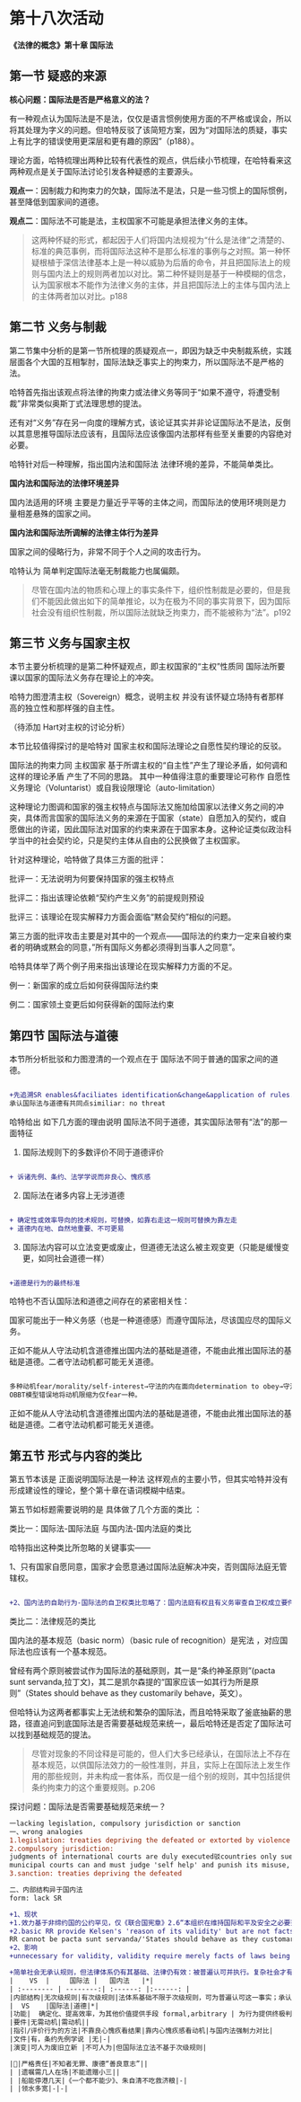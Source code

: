 # 第十八次活动

**《法律的概念》第十章 国际法**

## 第一节 疑惑的来源

**核心问题：国际法是否是严格意义的法？**

有一种观点认为国际法是不是法，仅仅是语言惯例使用方面的不严格或误会，所以将其处理为字义的问题。但哈特反驳了该简短方案，因为“对国际法的质疑，事实上有比字的错误使用更深层和更有趣的原因”（p188）。

理论方面，哈特梳理出两种比较有代表性的观点，供后续小节梳理，在哈特看来这两种观点是关于国际法讨论引发各种疑惑的主要源头。

**观点一**：因制裁力和拘束力的欠缺，国际法不是法，只是一些习惯上的国际惯例，甚至降低到国家间的道德。

**观点二**：国际法不可能是法，主权国家不可能是承担法律义务的主体。

> 这两种怀疑的形式，都起因于人们将国内法规视为“什么是法律”之清楚的、标准的典范事例，而将国际法这种不是那么标准的事例与之对照。第一种怀疑根植于深信法律基本上是一种以威胁为后盾的命令，并且把国际法上的规则与国内法上的规则两者加以对比。第二种怀疑则是基于一种模糊的信念，认为国家根本不能作为法律义务的主体，并且把国际法上的主体与国内法上的主体两者加以对比。p188

## 第二节 义务与制裁

第二节集中分析的是第一节所梳理的质疑观点一，即因为缺乏中央制裁系统，实践层面各个大国的互相掣肘，国际法缺乏事实上的拘束力，所以国际法不是严格的法。

哈特首先指出该观点将法律的拘束力或法律义务等同于“如果不遵守，将遭受制裁”非常类似奥斯丁式法理思想的提法。

还有对“义务”存在另一向度的理解方式，该论证其实并非论证国际法不是法，反倒以其意思推导国际法应该有，且国际法应该像国内法那样有些至关重要的内容绝对必要。

哈特针对后一种理解，指出国内法和国际法 法律环境的差异，不能简单类比。

**国内法和国际法的法律环境差异**

国内法适用的环境 主要是力量近乎平等的主体之间，而国际法的使用环境则是力量相差悬殊的国家之间。

**国内法和国际法所调解的法律主体行为差异**

国家之间的侵略行为，非常不同于个人之间的攻击行为。


哈特认为 简单判定国际法毫无制裁能力也属偏颇。

> 尽管在国内法的物质和心理上的事实条件下，组织性制裁是必要的，但是我们不能因此做出如下的简单推论，以为在极为不同的事实背景下，因为国际社会没有组织性制裁，所以国际法就缺乏拘束力，而不能被称为“法”。p192

## 第三节 义务与国家主权

本节主要分析梳理的是第二种怀疑观点，即主权国家的“主权”性质同 国际法所要课以国家的国际法义务存在理论上的冲突。

哈特力图澄清主权（Sovereign）概念，说明主权 并没有该怀疑立场持有者那样 高的独立性和那样强的自主性。

（待添加 Hart对主权的讨论分析）

本节比较值得探讨的是哈特对 国家主权和国际法理论之自愿性契约理论的反驳。

国际法的拘束力同 主权国家 基于所谓主权的“自主性”产生了理论矛盾，如何调和这样的理论矛盾 产生了不同的思路。
其中一种值得注意的重要理论可称作 自愿性义务理论（Voluntarist）或自我设限理论（auto-limitation）

这种理论力图调和国家的强主权特点与国际法又施加给国家以法律义务之间的冲突，具体而言国家的国际法义务的来源在于国家（state）自愿加入的契约，或自愿做出的许诺，因此国际法对国家的约束来源在于国家本身。这种论证类似政治科学当中的社会契约论，只是契约主体从自由的公民换做了主权国家。

针对这种理论，哈特做了具体三方面的批评：

批评一：无法说明为何要保持国家的强主权特点

批评二：指出该理论依赖“契约产生义务”的前提规则预设

批评三：该理论在现实解释力方面会面临“黙会契约”相似的问题。

第三方面的批评攻击主要是对其中的一个观点——国际法的约束力一定来自被约束者的明确或黙会的同意，”所有国际义务都必须得到当事人之同意”。

哈特具体举了两个例子用来指出该理论在现实解释力方面的不足。

例一：新国家的成立后如何获得国际法约束

例二：国家领土变更后如何获得新的国际法约束


## 第四节 国际法与道德

本节所分析批驳和力图澄清的一个观点在于 国际法不同于普通的国家之间的道德。
```diff

+先追溯SR enables&faciliates identification&change&application of rules.
承认国际法与道德有共同点similiar: no threat

```
哈特给出 如下几方面的理由说明 国际法不同于道德，其实国际法带有“法”的那一面特征

1. 国际法规则下的多数评价不同于道德评价
```diff

+ 诉诸先例、条约、法学学说而非良心、愧疚感

```
2. 国际法在诸多内容上无涉道德
```diff

+ 确定性或效率导向的技术规则，可替换，如靠右走这一规则可替换为靠左走
+ 道德内在地、自然地重要、不可更易

```
3. 国际法内容可以立法变更或废止，但道德无法这么被主观变更（只能是缓慢变更，如同社会道德一样）
```diff

+道德是行为的最终标准

```
哈特也不否认国际法和道德之间存在的紧密相关性：

国家可能出于一种义务感（也是一种道德感）而遵守国际法，尽该国应尽的国际义务。

正如不能从人守法动机含道德推出国内法的基础是道德，不能由此推出国际法的基础是道德。二者守法动机都可能无关道德。
```diff

多种动机fear/morality/self-interest→守法的内在面向determination to obey→守法的外在面向act of obedience
OBBT模型错误地将动机限缩为仅fear一种。

```
正如不能从人守法动机含道德推出国内法的基础是道德，不能由此推出国际法的基础是道德。二者守法动机都可能无关道德。

## 第五节 形式与内容的类比

第五节本该是 正面说明国际法是一种法 这样观点的主要小节，但其实哈特并没有 形成建设性的理论，整个第十章在语词模糊中结束。

第五节如标题需要说明的是 具体做了几个方面的类比 ：

类比一：国际法-国际法庭 与国内法-国内法庭的类比

哈特指出这种类比所忽略的关键事实——

1、只有国家自愿同意，国家才会愿意通过国际法庭解决冲突，否则国际法庭无管辖权。
```diff

+2、国内法的自助行为-国际法的自卫权类比忽略了：国内法庭有权且有义务审查自卫权成立要件，国际法庭无权主动审查

```
类比二：法律规范的类比

国内法的基本规范（basic norm）（basic rule of recognition）是宪法 ，对应国际法也应该有一个基本规范。

曾经有两个原则被尝试作为国际法的基础原则，其一是“条约神圣原则”(pacta sunt servanda,拉丁文)，其二是凯尔森提的“国家应该一如其行为所是原则”（States should behave as they customarily behave，英文）。

但哈特认为这两者都事实上无法统和繁杂的国际法，而且哈特采取了釜底抽薪的思路，径直追问到底国际法是否需要基础规范来统一，最后哈特还是否定了国际法可以找到基础规范的提法。

> 尽管对现象的不同诠释是可能的，但人们大多已经承认，在国际法上不存在基本规范，以供国际法效力的一般性准则，并且，实际上在国际法上发生作用的那些规则，并未构成一套体系，而仅是一组个别的规则，其中包括提供条约拘束力的这个重要规则。p.206

探讨问题：国际法是否需要基础规范来统一？


```diff
一lacking legislation, compulsory jurisdiction or sanction
一、wrong analogies
1.legislation: treaties depriving the defeated or extorted by violence sometimes gain recognition.
2.compulsory jurisdiction:
judgments of international courts are duly executed驳countries only sue if willing to execute!
municipal courts can and must judge 'self help' and punish its misuse, while international court cannot!
3.sanction: treaties depriving the defeated

二、内部结构异于国内法
form: lack SR

+1、现状
+1.效力基于非缔约国的公约罕见，仅《联合国宪章》2.6“本组织在维持国际和平及安全之必要范围内应保证非联合国会员国遵守上述原则(指联合国宪章规定的基本原则) 
+2.basic RR provide Kelsen's 'reason of its validity' but are not facts of accepting law
RR cannot be pacta sunt servanda/'States should behave as they customarily behave'
+2、影响
+unnecessary for validity, validity require merely facts of laws being accepting and functioning as such, instead of SR, which +is a luxury only in advanced societies.

+简单社会无承认规则，但法律体系仍有其基础、法律仍有效：被普遍认可并执行。复杂社会才有承认规则，而这只不过是效力的出生证明，而非亲妈。
|    VS  |     国际法 |   国内法   |*|
| :-------- | --------:| :------: |:------: |
|内部结构|无次级规则|有次级规则|法体系基础不限于次级规则，可为普遍认可这一事实；承认规则是高级社会才有的奢侈品。|
|  VS    |国际法|道德|*|
|功能|  确定化、提高效率，为其他价值提供手段 formal,arbitrary | 为行为提供终极判准，自身即重要、不可取代 |技术规则|
|要件|无需动机|需动机||
|指引/评价行为的方法|不靠良心愧疚看结果|靠内心愧疚感看动机|与国内法强制力对比|
|文件|有，条约先例学说 |无|-|
|演变|可人为废旧立新 |不可人为|但国际法立法不基于次级规则|

|🌰|严格责任|不知者无罪、康德“善良意志”||
| |遗嘱需几人在场|不能遗赠小三||
| |船能停港几天|《一个都不能少》、朱自清不吃救济粮|-|
| |领水多宽|-|-|

```
